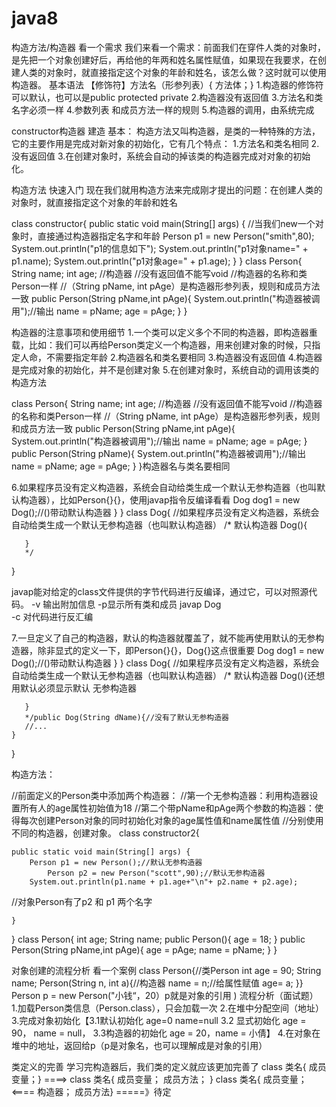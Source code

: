 # java8

构造方法/构造器
看一个需求
我们来看一个需求：前面我们在穿件人类的对象时，是先把一个对象创建好后，再给他的年两和姓名属性赋值，如果现在我要求，在创建人类的对象时，就直接指定这个对象的年龄和姓名，该怎么做？这时就可以使用构造器。
基本语法
【修饰符】方法名（形参列表）{
方法体；}
1.构造器的修饰符可以默认，也可以是public protected private
2.构造器没有返回值
3.方法名和类名字必须一样
4.参数列表 和成员方法一样的规则
5.构造器的调用，由系统完成

constructor构造器 建造
基本：
构造方法又叫构造器，是类的一种特殊的方法，它的主要作用是完成对新对象的初始化，它有几个特点：
1.方法名和类名相同
2.没有返回值
3.在创建对象时，系统会自动的掉该类的构造器完成对对象的初始化。


构造方法
快速入门
现在我们就用构造方法来完成刚才提出的问题：在创建人类的对象时，就直接指定这个对象的年龄和姓名

class constructor{
	public static void main(String[] args) {
	//当我们new一个对象时，直接通过构造器指定名字和年龄
	Person p1 = new Person("smith",80);
	System.out.println("p1的信息如下");
	System.out.println("p1对象name=" + p1.name);
	System.out.println("p1对象age=" + p1.age);
	}
}
class Person{
	String name;
	int age;
	//构造器
	//没有返回值不能写void
	//构造器的名称和类Person一样
	//（String pName, int pAge）是构造器形参列表，规则和成员方法一致
	public Person(String pName,int pAge){
		System.out.println("构造器被调用");//输出
		name = pName;
		age = pAge;
	}
}

构造器的注意事项和使用细节
1.一个类可以定义多个不同的构造器，即构造器重载，比如：我们可以再给Person类定义一个构造器，用来创建对象的时候，只指定人命，不需要指定年龄
2.构造器名和类名要相同
3.构造器没有返回值
4.构造器是完成对象的初始化，并不是创建对象
5.在创建对象时，系统自动的调用该类的构造方法


class Person{
	String name;
	int age;
	//构造器
	//没有返回值不能写void
	//构造器的名称和类Person一样
	//（String pName, int pAge）是构造器形参列表，规则和成员方法一致
	public Person(String pName,int pAge){
		System.out.println("构造器被调用");//输出
		name = pName;
		age = pAge;
	}	public Person(String pName){
		System.out.println("构造器被调用");//输出
		name = pName;
		age = pAge;
	}
}构造器名与类名要相同

6.如果程序员没有定义构造器，系统会自动给类生成一个默认无参构造器（也叫默认构造器），比如Person{}{}，使用javap指令反编译看看
Dog dog1 = new Dog();//()带动默认构造器
	}
}
class Dog{
	//如果程序员没有定义构造器，系统会自动给类生成一个默认无参构造器（也叫默认构造器）
	/*
	   默认构造器
	   Dog(){
	
	   }
	   */
}

javap能对给定的class文件提供的字节代码进行反编译，通过它，可以对照源代码。
-v 输出附加信息
-p显示所有类和成员 javap Dog   
-c 对代码进行反汇编


7.一旦定义了自己的构造器，默认的构造器就覆盖了，就不能再使用默认的无参构造器，除非显式的定义一下，即Person{}{}，Dog{}这点很重要
	Dog dog1 = new Dog();//()带动默认构造器
	}
}
class Dog{
	//如果程序员没有定义构造器，系统会自动给类生成一个默认无参构造器（也叫默认构造器）
	/*
	   默认构造器
	   Dog(){还想用默认必须显示默认
                                    无参构造器
	
	   }
	   */public Dog(String dName){//没有了默认无参构造器
	   //...
	}
}

构造方法：



//前面定义的Person类中添加两个构造器：
 //第一个无参构造器：利用构造器设置所有人的age属性初始值为18
 //第二个带pName和pAge两个参数的构造器：使得每次创建Person对象的同时初始化对象的age属性值和name属性值
//分别使用不同的构造器，创建对象。
class constructor2{

	public static void main(String[] args) {
		Person p1 = new Person();//默认无参构造器
			Person p2 = new Person("scott",90);//默认无参构造器
		System.out.println(p1.name + p1.age+"\n"+ p2.name + p2.age);


//对象Person有了p2 和 p1 两个名字

	}
}
class Person{
	int age;
	String name;
	public Person(){
		age = 18;
	}
	public Person(String pName,int pAge){
          age = pAge;
          name = pName;
	}
}

对象创建的流程分析
看一个案例
class Person{//类Person
    int age = 90;
String name;
Person(String n, int a){//构造器
         name = n;//给属性赋值
       age= a;
}}
Person p = new Person("小钱“，20）p就是对象的引用
)
流程分析（面试题）
1.加载Person类信息（Person.class），只会加载一次
2.在堆中分配空间（地址）
3.完成对象初始化【3.1默认初始化 age=0 name=null 3.2 显式初始化 age = 90， name = null， 3.3构造器的初始化 age = 20，name = 小倩】
4.在对象在堆中的地址，返回给p（p是对象名，也可以理解成是对象的引用）


类定义的完善
学习完构造器后，我们类的定义就应该更加完善了
class 类名{
成员变量；}         ====>      class   类名{
                                          成员变量；
                                         成员方法；
                                          }
class   类名{
成员变量；                               <====
构造器；
成员方法}
                            =====》待定

